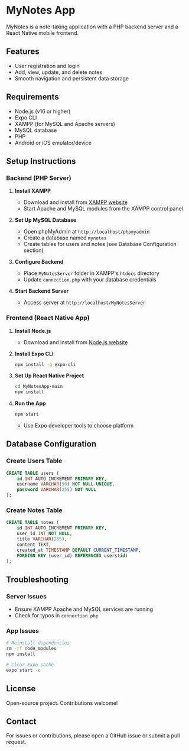 # MyNotes App

MyNotes is a note-taking application with a PHP backend server and a React Native mobile frontend.

## Features

- User registration and login
- Add, view, update, and delete notes
- Smooth navigation and persistent data storage

## Requirements

- Node.js (v16 or higher)
- Expo CLI
- XAMPP (for MySQL and Apache servers)
- MySQL database
- PHP
- Android or iOS emulator/device

## Setup Instructions

### Backend (PHP Server)

1. **Install XAMPP**
   - Download and install from [XAMPP website](https://www.apachefriends.org/)
   - Start Apache and MySQL modules from the XAMPP control panel

2. **Set Up MySQL Database**
   - Open phpMyAdmin at `http://localhost/phpmyadmin`
   - Create a database named `mynotes`
   - Create tables for users and notes (see Database Configuration section)

3. **Configure Backend**
   - Place `MyNotesServer` folder in XAMPP's `htdocs` directory
   - Update `connection.php` with your database credentials

4. **Start Backend Server**
   - Access server at `http://localhost/MyNotesServer`

### Frontend (React Native App)

1. **Install Node.js**
   - Download and install from [Node.js website](https://nodejs.org/)

2. **Install Expo CLI**
   ```bash
   npm install -g expo-cli
   ```

3. **Set Up React Native Project**
   ```bash
   cd MyNotesApp-main
   npm install
   ```

4. **Run the App**
   ```bash
   npm start
   ```
   - Use Expo developer tools to choose platform

## Database Configuration

### Create Users Table
```sql
CREATE TABLE users (
    id INT AUTO_INCREMENT PRIMARY KEY,
    username VARCHAR(50) NOT NULL UNIQUE,
    password VARCHAR(255) NOT NULL
);
```

### Create Notes Table
```sql
CREATE TABLE notes (
    id INT AUTO_INCREMENT PRIMARY KEY,
    user_id INT NOT NULL,
    title VARCHAR(255),
    content TEXT,
    created_at TIMESTAMP DEFAULT CURRENT_TIMESTAMP,
    FOREIGN KEY (user_id) REFERENCES users(id)
);
```

## Troubleshooting

### Server Issues
- Ensure XAMPP Apache and MySQL services are running
- Check for typos in `connection.php`

### App Issues
```bash
# Reinstall dependencies
rm -rf node_modules
npm install

# Clear Expo cache
expo start -c
```

## License
Open-source project. Contributions welcome!

## Contact
For issues or contributions, please open a GitHub issue or submit a pull request.
